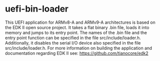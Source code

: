 # uefi-bin-loader
This UEFI application for ARMv8-A and ARMv9-A architectures is based on the EDK II open source project. It takes a flat binary .bin file, loads it into memory and jumps to its entry point. The names of the .bin file and the entry point function can be specified in the file src/include/loader.h. Additionally, it disables the serial I/O device also specified in the file src/include/loader.h. For more information on building the application and documentation regarding EDK II see: https://github.com/tianocore/edk2
